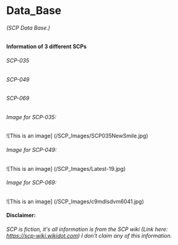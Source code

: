# Data_Base
###### (SCP Data Base.)

#### Information of 3 different SCPs
###### SCP-035
###### SCP-049
###### SCP-069


###### Image for SCP-035: 
![This is an image] (/SCP_Images/SCP035NewSmile.jpg)

###### Image for SCP-049: 
![This is an image] (/SCP_Images/Latest-19.jpg)

###### Image for SCP-069: 
![This is an image] (/SCP_Images/c9mdlsdvm6041.jpg)


#### Disclaimer:
###### SCP is fiction, it's all information is from the SCP wiki (Link here: https://scp-wiki.wikidot.com) I don't claim any of this information.

